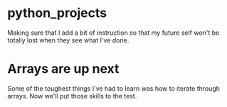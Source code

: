 # python_projects

Making sure that I add a bit of instruction so that my future self won't be totally lost when they see what I've done. 

# Arrays are up next 

Some of the toughest things I've had to learn was how to iterate through arrays. Now we'll put those skills to the test. 
